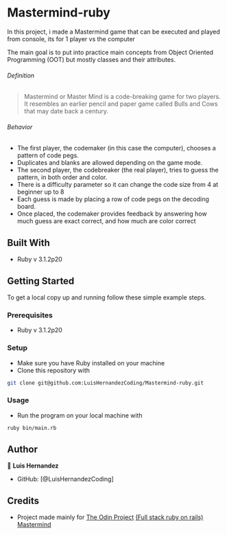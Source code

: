 # Mastermind-ruby
In this project, i made a Mastermind game that can be executed and played from console, its for 1 player vs the computer

The main goal is to put into practice main concepts from Object Oriented Programming (OOT) but mostly classes and their attributes.

###### Definition

> Mastermind or Master Mind is a code-breaking game for two players. It resembles an earlier pencil and paper game called Bulls and Cows that may date back a century.

###### Behavior

- The first player, the codemaker (in this case the computer), chooses a pattern of code pegs. 
- Duplicates and blanks are allowed depending on the game mode. 
- The second player, the codebreaker (the real player), tries to guess the pattern, in both order and color. 
- There is a difficulty parameter so it can change the code size from 4 at beginner up to 8
- Each guess is made by placing a row of code pegs on the decoding board. 
- Once placed, the codemaker provides feedback by answering how much guess are exact correct, and how much are color correct

## Built With

- Ruby v 3.1.2p20

## Getting Started

To get a local copy up and running follow these simple example steps.

### Prerequisites

- Ruby v 3.1.2p20

### Setup

- Make sure you have Ruby installed on your machine
- Clone this repository with
```bash
git clone git@github.com:LuisHernandezCoding/Mastermind-ruby.git
```

### Usage

- Run the program on your local machine with 

```bash
ruby bin/main.rb
```

## Author

👤 **Luis Hernandez**

- GitHub: [@LuisHernandezCoding]

## Credits

- Project made mainly for 
[The Odin Project](https://www.theodinproject.com)
[(Full stack ruby on rails)](https://www.theodinproject.com/paths/full-stack-ruby-on-rails/courses/ruby)
[Mastermind](https://www.theodinproject.com/lessons/ruby-mastermind)